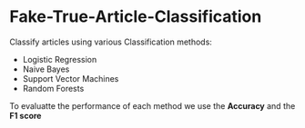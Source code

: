 # Fake-True-Article-Classification
 Classify articles using various Classification methods:
  * Logistic Regression
  * Naive Bayes
  * Support Vector Machines
  * Random Forests
  
  To evaluatte the performance of each method we use the __Accuracy__ and the __F1 score__
